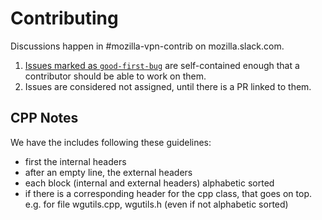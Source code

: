 # Contributing

Discussions happen in #mozilla-vpn-contrib on mozilla.slack.com.

1. [Issues marked as `good-first-bug`](https://github.com/mozilla-mobile/mozilla-vpn-client/labels/good%20first%20issue) are self-contained enough that a contributor should be able to work on them.
2. Issues are considered not assigned, until there is a PR linked to them.

## CPP Notes

We have the includes following these guidelines:
- first the internal headers
- after an empty line, the external headers
- each block (internal and external headers) alphabetic sorted
- if there is a corresponding header for the cpp class, that goes on top. e.g. for file wgutils.cpp, wgutils.h (even if not alphabetic sorted)
